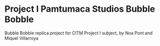 # Project I   Pamtumaca Studios Bubble Bobble
Bubble Bobble replica project for CITM Project I subject, by Noa Pont and Miquel Villarroya
